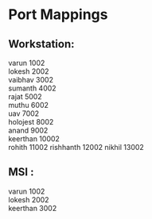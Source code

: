 # Port Mappings

## Workstation:

varun 1002    
lokesh 2002    
vaibhav 3002    
sumanth 4002    
rajat 5002    
muthu 6002    
uav 7002    
holojest 8002    
anand 9002  
keerthan 10002  
rohith 11002
rishhanth 12002
nikhil 13002

## MSI :

varun 1002  
lokesh 2002  
keerthan 3002  


